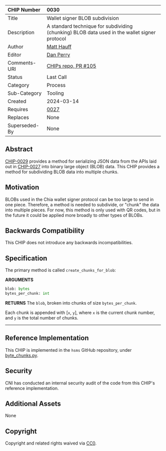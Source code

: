 CHIP Number   | 0030
:-------------|:----
Title     	  | Wallet signer BLOB subdivision
Description   | A standard technique for subdividing (chunking) BLOB data used in the wallet signer protocol
Author    	  | [Matt Hauff](https://github.com/Quexington)
Editor        | [Dan Perry](https://github.com/danieljperry)
Comments-URI  | [CHIPs repo, PR #105](https://github.com/Chia-Network/chips/pull/105)
Status        | Last Call
Category      | Process
Sub-Category  | Tooling
Created   	  | 2024-03-14
Requires  	  | [0027](https://github.com/Chia-Network/chips/pull/102)
Replaces      | None
Superseded-By | None

## Abstract

[CHIP-0029](https://github.com/Chia-Network/chips/pull/104) provides a method for serializing JSON data from the APIs laid out in [CHIP-0027](https://github.com/Chia-Network/chips/pull/102) into binary large object (BLOB) data. This CHIP provides a method for subdividing BLOB data into multiple chunks.

## Motivation

BLOBs used in the Chia wallet signer protocol can be too large to send in one piece. Therefore, a method is needed to subdivide, or "chunk" the data into multiple pieces. For now, this method is only used with QR codes, but in the future it could be applied more broadly to other types of BLOBs.

## Backwards Compatibility

This CHIP does not introduce any backwards incompatibilities.

## Specification

The primary method is called `create_chunks_for_blob`:

**ARGUMENTS**
```py
blob: bytes
bytes_per_chunk: int
```

**RETURNS**
The `blob`, broken into chunks of size `bytes_per_chunk`.

Each chunk is appended with [`x`, `y`], where `x` is the current chunk number, and `y` is the total number of chunks.

---

## Reference Implementation

This CHIP is implemented in the `hsms` GitHub repository, under [byte_chunks.py](https://github.com/Chia-Network/hsms/blob/27b74ab853498607506aa9a517203f85bcdac725/hsms/util/byte_chunks.py).

## Security

CNI has conducted an internal security audit of the code from this CHIP's reference implementation.

## Additional Assets

None

## Copyright
Copyright and related rights waived via [CC0](https://creativecommons.org/publicdomain/zero/1.0/).
